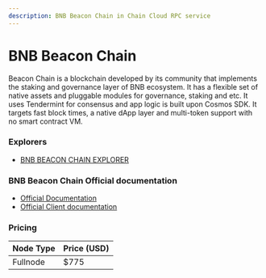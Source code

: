 ```yaml
---
description: BNB Beacon Chain in Chain Cloud RPC service
---
```


# BNB Beacon Chain

Beacon Chain is a blockchain developed by its community that implements the staking and governance layer of BNB ecosystem. It has a flexible set of native assets and pluggable modules for governance, staking and etc. It uses Tendermint for consensus and app logic is built upon Cosmos SDK. It targets fast block times, a native dApp layer and multi-token support with no smart contract VM.

### Explorers[​](https://docs.chain.com/docs/cloud/supported-chains/bnb-beacon-chain/#explorers) <input type="hidden" id="explorers" />

* [BNB BEACON CHAIN EXPLORER](https://explorer.bnbchain.org/)

### BNB Beacon Chain Official documentation[​](https://docs.chain.com/docs/cloud/supported-chains/bnb-beacon-chain/#bnb-beacon-official-documentation) <input type="hidden" id="bnb-beacon-official-documentation" />

* [Official Documentation](https://docs.bnbchain.org/docs/learn/beaconIntro)
* [Official Client documentation](https://docs.bnbchain.org/docs/beaconchain/develop/api-reference/cli)

### Pricing[​](https://docs.chain.com/docs/cloud/supported-chains/bnb-beacon-chain/#pricing) <input type="hidden" id="pricing" />

| Node Type             | Price (USD)          |
| --------------------- | ---------------------|
| Fullnode              | $775                 |